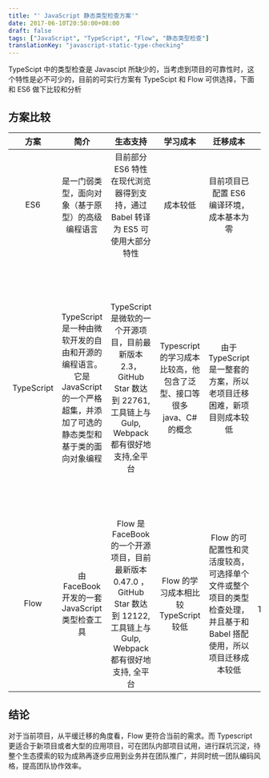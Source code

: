 ```yaml
---
title: "' JavaScript 静态类型检查方案'"
date: 2017-06-10T20:50:00+08:00
draft: false
tags: ["JavaScript", "TypeScript", "Flow", "静态类型检查"]
translationKey: "javascript-static-type-checking"
---
```



TypeScipt 中的类型检查是 Javascipt 所缺少的，当考虑到项目的可靠性时，这个特性是必不可少的，目前的可实行方案有 TypeScipt 和 Flow 可供选择，下面和 ES6 做下比较和分析

## 方案比较
| 方案        | 简介           | 生态支持  |  学习成本        |       迁移成本           | 使用收益  |
|:-----------: |:-------------:| :---------:|:----------------:| :-----------------------:| :----------:|
|ES6 | 是一门弱类型，面向对象（基于原型）的高级编程语言 | 目前部分 ES6 特性在现代浏览器得到支持，通过 Babel 转译为 ES5 可使用大部分特性 | 成本较低 | 目前项目已配置 ES6 编译环境，成本基本为零 | 语法相比之前的版本更加简洁和高效 |
|TypeScript | TypeScript是一种由微软开发的自由和开源的编程语言。它是JavaScript的一个严格超集，并添加了可选的静态类型和基于类的面向对象编程 | TypeScript 是微软的一个开源项目，目前最新版本 2.3，GitHub Star 数达到 22761,工具链上与 Gulp, Webpack 都有很好地支持,全平台  | Typescript 的学习成本比较高，他包含了泛型、接口等很多 java、C# 的概念 | 由于 TypeScript 是一整套的方案，所以老项目迁移困难，新项目则成本较低 | 因为 TS 提供了很多强类型语言的功能，所以可以使得代码更健壮，编译后的代码也是针对 V8 等 js 引擎优化过的，所以执行效率也不会太慢，通过编辑器的支持，可使开发调试更有效率|
|Flow | 由 FaceBook 开发的一套 JavaScript 类型检查工具 | Flow 是FaceBook 的一个开源项目，目前最新版本 0.47.0 ，GitHub Star 数达到 12122,工具链上与 Gulp, Webpack 都有很好地支持, 全平台 | Flow 的学习成本相比较 TypeScript 较低 | Flow 的可配置性和灵活度较高，可选择单个文件或整个项目的类型检查处理，并且基于和 Babel 搭配使用，所以项目迁移成本较低 | 同 TypeScipt |

## 结论 
对于当前项目，从平缓迁移的角度看，Flow 更符合当前的需求。而 Typescript 更适合于新项目或者大型的应用项目，可在团队内部项目试用，进行踩坑沉淀，待整个生态摸索的较为成熟再逐步应用到业务并在团队推广，并同时统一团队编码风格，提高团队协作效率。
